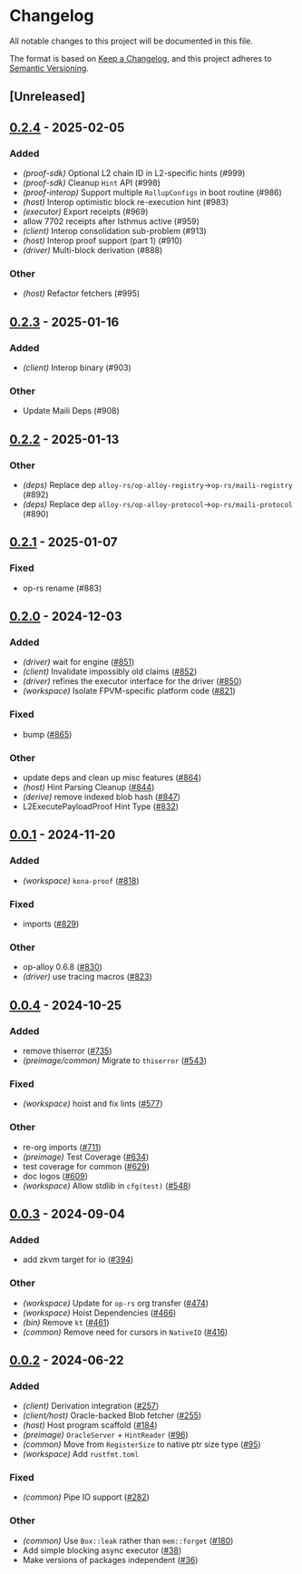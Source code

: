 # Changelog
All notable changes to this project will be documented in this file.

The format is based on [Keep a Changelog](https://keepachangelog.com/en/1.0.0/),
and this project adheres to [Semantic Versioning](https://semver.org/spec/v2.0.0.html).

## [Unreleased]

## [0.2.4](https://github.com/op-rs/kona/compare/kona-proof-v0.2.3...kona-proof-v0.2.4) - 2025-02-05

### Added

- *(proof-sdk)* Optional L2 chain ID in L2-specific hints (#999)
- *(proof-sdk)* Cleanup `Hint` API (#998)
- *(proof-interop)* Support multiple `RollupConfigs` in boot routine (#986)
- *(host)* Interop optimistic block re-execution hint (#983)
- *(executor)* Export receipts (#969)
- allow 7702 receipts after Isthmus active (#959)
- *(client)* Interop consolidation sub-problem (#913)
- *(host)* Interop proof support (part 1) (#910)
- *(driver)* Multi-block derivation (#888)

### Other

- *(host)* Refactor fetchers (#995)

## [0.2.3](https://github.com/op-rs/kona/compare/kona-proof-v0.2.2...kona-proof-v0.2.3) - 2025-01-16

### Added

- *(client)* Interop binary (#903)

### Other

- Update Maili Deps (#908)

## [0.2.2](https://github.com/op-rs/kona/compare/kona-proof-v0.2.1...kona-proof-v0.2.2) - 2025-01-13

### Other

- *(deps)* Replace dep `alloy-rs/op-alloy-registry`->`op-rs/maili-registry` (#892)
- *(deps)* Replace dep `alloy-rs/op-alloy-protocol`->`op-rs/maili-protocol` (#890)

## [0.2.1](https://github.com/op-rs/kona/compare/kona-proof-v0.2.0...kona-proof-v0.2.1) - 2025-01-07

### Fixed

- op-rs rename (#883)

## [0.2.0](https://github.com/op-rs/kona/compare/kona-proof-v0.1.0...kona-proof-v0.2.0) - 2024-12-03

### Added

- *(driver)* wait for engine ([#851](https://github.com/op-rs/kona/pull/851))
- *(client)* Invalidate impossibly old claims ([#852](https://github.com/op-rs/kona/pull/852))
- *(driver)* refines the executor interface for the driver ([#850](https://github.com/op-rs/kona/pull/850))
- *(workspace)* Isolate FPVM-specific platform code ([#821](https://github.com/op-rs/kona/pull/821))

### Fixed

- bump ([#865](https://github.com/op-rs/kona/pull/865))

### Other

- update deps and clean up misc features ([#864](https://github.com/op-rs/kona/pull/864))
- *(host)* Hint Parsing Cleanup ([#844](https://github.com/op-rs/kona/pull/844))
- *(derive)* remove indexed blob hash ([#847](https://github.com/op-rs/kona/pull/847))
- L2ExecutePayloadProof Hint Type ([#832](https://github.com/op-rs/kona/pull/832))

## [0.0.1](https://github.com/op-rs/kona/releases/tag/kona-proof-v0.0.1) - 2024-11-20

### Added

- *(workspace)* `kona-proof` ([#818](https://github.com/op-rs/kona/pull/818))

### Fixed

- imports ([#829](https://github.com/op-rs/kona/pull/829))

### Other

- op-alloy 0.6.8 ([#830](https://github.com/op-rs/kona/pull/830))
- *(driver)* use tracing macros ([#823](https://github.com/op-rs/kona/pull/823))

## [0.0.4](https://github.com/op-rs/kona/compare/kona-common-v0.0.3...kona-common-v0.0.4) - 2024-10-25

### Added

- remove thiserror ([#735](https://github.com/op-rs/kona/pull/735))
- *(preimage/common)* Migrate to `thiserror` ([#543](https://github.com/op-rs/kona/pull/543))

### Fixed

- *(workspace)* hoist and fix lints ([#577](https://github.com/op-rs/kona/pull/577))

### Other

- re-org imports ([#711](https://github.com/op-rs/kona/pull/711))
- *(preimage)* Test Coverage ([#634](https://github.com/op-rs/kona/pull/634))
- test coverage for common ([#629](https://github.com/op-rs/kona/pull/629))
- doc logos ([#609](https://github.com/op-rs/kona/pull/609))
- *(workspace)* Allow stdlib in `cfg(test)` ([#548](https://github.com/op-rs/kona/pull/548))

## [0.0.3](https://github.com/op-rs/kona/compare/kona-common-v0.0.2...kona-common-v0.0.3) - 2024-09-04

### Added
- add zkvm target for io ([#394](https://github.com/op-rs/kona/pull/394))

### Other
- *(workspace)* Update for `op-rs` org transfer ([#474](https://github.com/op-rs/kona/pull/474))
- *(workspace)* Hoist Dependencies ([#466](https://github.com/op-rs/kona/pull/466))
- *(bin)* Remove `kt` ([#461](https://github.com/op-rs/kona/pull/461))
- *(common)* Remove need for cursors in `NativeIO` ([#416](https://github.com/op-rs/kona/pull/416))

## [0.0.2](https://github.com/op-rs/kona/compare/kona-common-v0.0.1...kona-common-v0.0.2) - 2024-06-22

### Added
- *(client)* Derivation integration ([#257](https://github.com/op-rs/kona/pull/257))
- *(client/host)* Oracle-backed Blob fetcher ([#255](https://github.com/op-rs/kona/pull/255))
- *(host)* Host program scaffold ([#184](https://github.com/op-rs/kona/pull/184))
- *(preimage)* `OracleServer` + `HintReader` ([#96](https://github.com/op-rs/kona/pull/96))
- *(common)* Move from `RegisterSize` to native ptr size type ([#95](https://github.com/op-rs/kona/pull/95))
- *(workspace)* Add `rustfmt.toml`

### Fixed
- *(common)* Pipe IO support ([#282](https://github.com/op-rs/kona/pull/282))

### Other
- *(common)* Use `Box::leak` rather than `mem::forget` ([#180](https://github.com/op-rs/kona/pull/180))
- Add simple blocking async executor ([#38](https://github.com/op-rs/kona/pull/38))
- Make versions of packages independent ([#36](https://github.com/op-rs/kona/pull/36))
